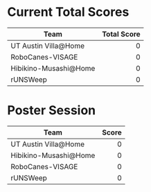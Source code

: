 # Current Total Scores
|         Team          | Total Score |
| --------------------- | ----------: |
| UT Austin Villa@Home  |           0 |
| RoboCanes-VISAGE      |           0 |
| Hibikino-Musashi@Home |           0 |
| rUNSWeep              |           0 |

# Poster Session
|         Team          | Score |
| --------------------- | ----: |
| UT Austin Villa@Home  |     0 |
| Hibikino-Musashi@Home |     0 |
| RoboCanes-VISAGE      |     0 |
| rUNSWeep              |     0 |

